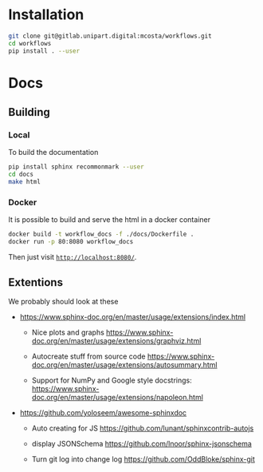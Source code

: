 # Installation

```bash
git clone git@gitlab.unipart.digital:mcosta/workflows.git
cd workflows
pip install . --user
```

# Docs

## Building

### Local

To build the documentation

```bash
pip install sphinx recommonmark --user
cd docs
make html
```

### Docker

It is possible to build and serve the html in a docker container

```bash
docker build -t workflow_docs -f ./docs/Dockerfile .
docker run -p 80:8080 workflow_docs
```

Then just visit [`http://localhost:8080/`](http://localhost:8080/).

## Extentions

We probably should look at these

- https://www.sphinx-doc.org/en/master/usage/extensions/index.html

  - Nice plots and graphs
    https://www.sphinx-doc.org/en/master/usage/extensions/graphviz.html

  - Autocreate stuff from source code
    https://www.sphinx-doc.org/en/master/usage/extensions/autosummary.html

  - Support for NumPy and Google style docstrings:
    https://www.sphinx-doc.org/en/master/usage/extensions/napoleon.html

- https://github.com/yoloseem/awesome-sphinxdoc

  - Auto creating for JS
    https://github.com/lunant/sphinxcontrib-autojs

  - display JSONSchema
    https://github.com/lnoor/sphinx-jsonschema

  - Turn git log into change log
    https://github.com/OddBloke/sphinx-git
